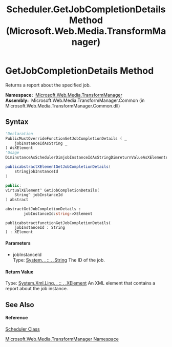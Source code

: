 ﻿---
title: Scheduler.GetJobCompletionDetails Method  (Microsoft.Web.Media.TransformManager)
TOCTitle: GetJobCompletionDetails Method
ms:assetid: M:Microsoft.Web.Media.TransformManager.Scheduler.GetJobCompletionDetails(System.String)
ms:mtpsurl: https://msdn.microsoft.com/en-us/library/microsoft.web.media.transformmanager.scheduler.getjobcompletiondetails(v=VS.90)
ms:contentKeyID: 35520649
ms.date: 06/14/2012
mtps_version: v=VS.90
f1_keywords:
- Microsoft.Web.Media.TransformManager.Scheduler.GetJobCompletionDetails
dev_langs:
- CSharp
- JScript
- VB
- FSharp
- c++
api_location:
- Microsoft.Web.Media.TransformManager.Common.dll
api_name:
- Microsoft.Web.Media.TransformManager.Scheduler.GetJobCompletionDetails
api_type:
- Managed
topic_type:
- apiref
- kbSyntax
product_family_name: VS
ROBOTS: INDEX,FOLLOW
---

# GetJobCompletionDetails Method

Returns a report about the specified job.

**Namespace:**  [Microsoft.Web.Media.TransformManager](microsoft-web-media-transformmanager-namespace.md)  
**Assembly:**  Microsoft.Web.Media.TransformManager.Common (in Microsoft.Web.Media.TransformManager.Common.dll)

## Syntax

``` vb
'Declaration
PublicMustOverrideFunctionGetJobCompletionDetails ( _
    jobInstanceIdAsString _
) AsXElement
'Usage
DiminstanceAsSchedulerDimjobInstanceIdAsStringDimreturnValueAsXElementreturnValue = instance.GetJobCompletionDetails(jobInstanceId)
```

``` csharp
publicabstractXElementGetJobCompletionDetails(
    stringjobInstanceId
)
```

``` c++
public:
virtualXElement^ GetJobCompletionDetails(
    String^ jobInstanceId
) abstract
```

``` fsharp
abstractGetJobCompletionDetails : 
        jobInstanceId:string->XElement
```

``` jscript
publicabstractfunctionGetJobCompletionDetails(
    jobInstanceId : String
) : XElement
```

#### Parameters

  - jobInstanceId  
    Type: [System. . :: . .String](https://msdn.microsoft.com/en-us/library/s1wwdcbf\(v=vs.90\))  
    The ID of the job.  

#### Return Value

Type: [System.Xml.Linq. . :: . .XElement](https://msdn.microsoft.com/en-us/library/bb340098\(v=vs.90\))  
An XML element that contains a report about the job instance.  

## See Also

#### Reference

[Scheduler Class](scheduler-class-microsoft-web-media-transformmanager.md)

[Microsoft.Web.Media.TransformManager Namespace](microsoft-web-media-transformmanager-namespace.md)

